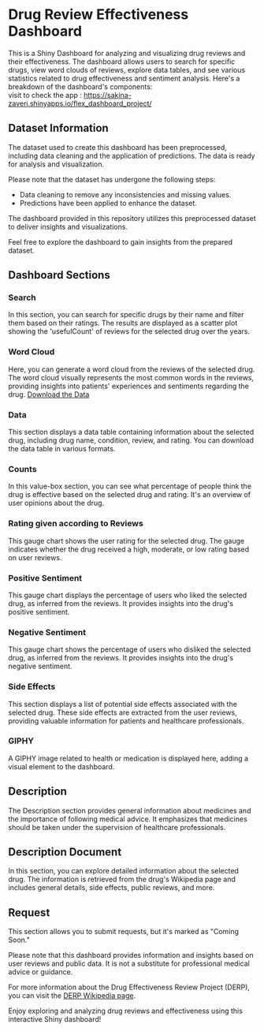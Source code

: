 # Drug Review Effectiveness Dashboard
This is a Shiny Dashboard for analyzing and visualizing drug reviews and their effectiveness. The dashboard allows users to search for specific drugs, view word clouds of reviews, explore data tables, and see various statistics related to drug effectiveness and sentiment analysis. Here's a breakdown of the dashboard's components: <br />
visit to check the app : https://sakina-zaveri.shinyapps.io/flex_dashboard_project/

## Dataset Information

The dataset used to create this dashboard has been preprocessed, including data cleaning and the application of predictions. The data is ready for analysis and visualization.

Please note that the dataset has undergone the following steps:
- Data cleaning to remove any inconsistencies and missing values.
- Predictions have been applied to enhance the dataset.

The dashboard provided in this repository utilizes this preprocessed dataset to deliver insights and visualizations.

Feel free to explore the dashboard to gain insights from the prepared dataset.

## Dashboard Sections

### Search
In this section, you can search for specific drugs by their name and filter them based on their ratings. The results are displayed as a scatter plot showing the 'usefulCount' of reviews for the selected drug over the years.

### Word Cloud
Here, you can generate a word cloud from the reviews of the selected drug. The word cloud visually represents the most common words in the reviews, providing insights into patients' experiences and sentiments regarding the drug. [Download the Data](https://drive.google.com/file/d/1REarfojhWA2-JWrwfEGKeMTpxZtq2FT4/view?usp=sharing)

### Data
This section displays a data table containing information about the selected drug, including drug name, condition, review, and rating. You can download the data table in various formats.

### Counts
In this value-box section, you can see what percentage of people think the drug is effective based on the selected drug and rating. It's an overview of user opinions about the drug.

### Rating given according to Reviews
This gauge chart shows the user rating for the selected drug. The gauge indicates whether the drug received a high, moderate, or low rating based on user reviews.

### Positive Sentiment
This gauge chart displays the percentage of users who liked the selected drug, as inferred from the reviews. It provides insights into the drug's positive sentiment.

### Negative Sentiment
This gauge chart shows the percentage of users who disliked the selected drug, as inferred from the reviews. It provides insights into the drug's negative sentiment.

### Side Effects
This section displays a list of potential side effects associated with the selected drug. These side effects are extracted from the user reviews, providing valuable information for patients and healthcare professionals.

### GIPHY
A GIPHY image related to health or medication is displayed here, adding a visual element to the dashboard.

## Description

The Description section provides general information about medicines and the importance of following medical advice. It emphasizes that medicines should be taken under the supervision of healthcare professionals.

## Description Document

In this section, you can explore detailed information about the selected drug. The information is retrieved from the drug's Wikipedia page and includes general details, side effects, public reviews, and more.

## Request

This section allows you to submit requests, but it's marked as "Coming Soon."

Please note that this dashboard provides information and insights based on user reviews and public data. It is not a substitute for professional medical advice or guidance.

For more information about the Drug Effectiveness Review Project (DERP), you can visit the [DERP Wikipedia page](https://en.wikipedia.org/wiki/Drug_Effectiveness_Review_Project).

Enjoy exploring and analyzing drug reviews and effectiveness using this interactive Shiny dashboard!
